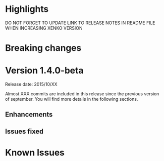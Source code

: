 # Highlights

DO NOT FORGET TO UPDATE LINK TO RELEASE NOTES IN README FILE WHEN INCREASING XENKO VERSION

# Breaking changes

# Version 1.4.0-beta

Release date: 2015/10/XX

Almost XXX commits are included in this release since the previous version of september. You will find more details in the following sections.

## Enhancements


## Issues fixed


# Known Issues
